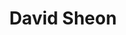---
title: David Sheon
position: 18
role: Sustainability Vice Chair
from: WHITECOAT Strategies
link: "https://www.linkedin.com/in/davidsheon/"
section: "board"
---